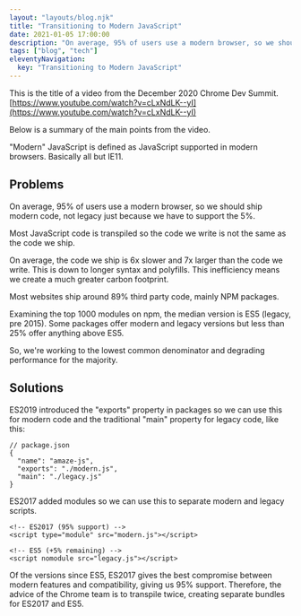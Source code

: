 ```yaml
---
layout: "layouts/blog.njk"
title: "Transitioning to Modern JavaScript"
date: 2021-01-05 17:00:00
description: "On average, 95% of users use a modern browser, so we should ship modern code, not legacy just because we have to support the 5%."
tags: ["blog", "tech"]
eleventyNavigation:
  key: "Transitioning to Modern JavaScript"
---
```


This is the title of a video from the December 2020 Chrome Dev Summit.
[https://www.youtube.com/watch?v=cLxNdLK--yI](https://www.youtube.com/watch?v=cLxNdLK--yI)

Below is a summary of the main points from the video.

"Modern" JavaScript is defined as JavaScript supported in modern browsers. Basically all but IE11.

## Problems

On average, 95% of users use a modern browser, so we should ship modern code, not legacy just because we have to support the 5%.

Most JavaScript code is transpiled so the code we write is not the same as the code we ship.

On average, the code we ship is 6x slower and 7x larger than the code we write. This is down to longer syntax and polyfills. This inefficiency means we create a much greater carbon footprint.

Most websites ship around 89% third party code, mainly NPM packages.

Examining the top 1000 modules on npm, the median version is ES5 (legacy, pre 2015).
Some packages offer modern and legacy versions but less than 25% offer anything above ES5.

So, we're working to the lowest common denominator and degrading performance for the majority.

## Solutions

ES2019 introduced the "exports" property in packages so we can use this for modern code and the traditional "main" property for legacy code, like this:

```
// package.json
{
  "name": "amaze-js",
  "exports": "./modern.js",
  "main": "./legacy.js"
}
```

ES2017 added modules so we can use this to separate modern and legacy scripts.

```
<!-- ES2017 (95% support) -->
<script type="module" src="modern.js"></script>

<!-- ES5 (+5% remaining) -->
<script nomodule src="legacy.js"></script>
```

Of the versions since ES5, ES2017 gives the best compromise between modern features and compatibility, giving us 95% support. Therefore, the advice of the Chrome team is to transpile twice, creating separate bundles for ES2017 and ES5.
